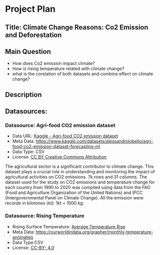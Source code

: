# Project Plan

## Title: Climate Change Reasons: Co2 Emission and Deforestation

## Main Question

* How does Co2 emission impact climate?
* How is rising temperature related with climate change?
* what is the corelation of both datasets and combine effect on climate change?

## Description

<!-- will update later-->

## Datasources: 

### Datasource: Agri-food CO2 emission dataset
* Data URL: [Kaggle - Agri-food CO2 emission dataset]( https://www.kaggle.com/datasets/alessandrolobello/agri-food-co2-emission-dataset-forecasting-ml )
* Meta Data: https://www.kaggle.com/datasets/alessandrolobello/agri-food-co2-emission-dataset-forecasting-ml
* Data Type: CSV
* License: [CC BY Creative Commons Attribution]( https://creativecommons.org/publicdomain/zero/1.0/ )

The agricultural sector is a significant contributor to climate change. This dataset plays a crucial role in understanding and monitoring the impact of agricultural activities on CO2 emissions. 7k rows and 31 columns. The dataset used for the study on CO2 emissions and temperature change for each country from 1990 to 2020 was compiled using data from the FAO (Food and Agriculture Organization of the United Nations) and IPCC (Intergovernmental Panel on Climate Change). All the emission were recorde in kilotones (kt): 1kt = 1000 kg.


### Datasource: Rising Temperature
* Rising Surface Temperature: [Average Temperature Rise](https://ourworldindata.org/grapher/average-monthly-surface-temperature?tab=table)
* Meta Data: https://ourworldindata.org/grapher/monthly-temperature-anomalies
* Data Type:CSV
* License: [CC-BY- 4.0]( https://creativecommons.org/licenses/by/4.0/ )


